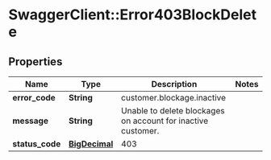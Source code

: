# SwaggerClient::Error403BlockDelete

## Properties
Name | Type | Description | Notes
------------ | ------------- | ------------- | -------------
**error_code** | **String** | customer.blockage.inactive | 
**message** | **String** | Unable to delete blockages on account for inactive customer. | 
**status_code** | [**BigDecimal**](BigDecimal.md) | 403 | 

